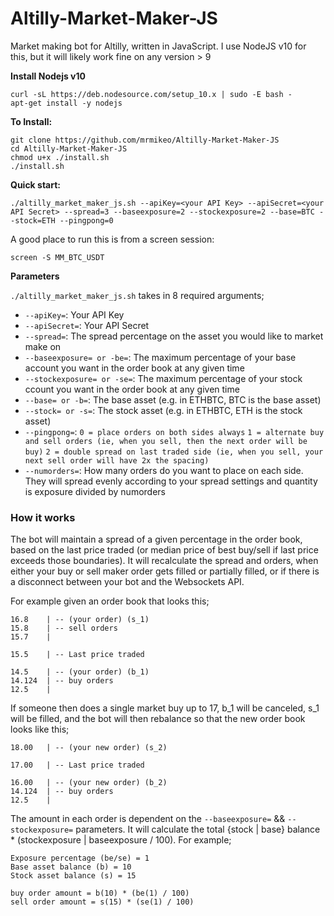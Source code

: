# Altilly-Market-Maker-JS
Market making bot for Altilly, written in JavaScript.  I use NodeJS v10 for this, but it will likely work fine on any version > 9

**Install Nodejs v10**
```
curl -sL https://deb.nodesource.com/setup_10.x | sudo -E bash -
apt-get install -y nodejs
```

**To Install:**
```
git clone https://github.com/mrmikeo/Altilly-Market-Maker-JS
cd Altilly-Market-Maker-JS
chmod u+x ./install.sh
./install.sh
```

**Quick start:**
```
./altilly_market_maker_js.sh --apiKey=<your API Key> --apiSecret=<your API Secret> --spread=3 --baseexposure=2 --stockexposure=2 --base=BTC --stock=ETH --pingpong=0
```

A good place to run this is from a screen session:
```
screen -S MM_BTC_USDT
```

**Parameters**

`./altilly_market_maker_js.sh` takes in 8 required arguments;
* `--apiKey=`: Your API Key
* `--apiSecret=`: Your API Secret
* `--spread=`: The spread percentage on the asset you would like to market make on
* `--baseexposure= or -be=`: The maximum percentage of your base account you want in the order book at any given time
* `--stockexposure= or -se=`: The maximum percentage of your stock ccount you want in the order book at any given time
* `--base= or -b=`: The base asset (e.g. in ETHBTC, BTC is the base asset)
* `--stock= or -s=`: The stock asset (e.g. in ETHBTC, ETH is the stock asset)
* `--pingpong=`: 
`0 = place orders on both sides always`
`1 = alternate buy and sell orders (ie, when you sell, then the next order will be buy)`
`2 = double spread on last traded side (ie, when you sell, your next sell order will have 2x the spacing)`
* `--numorders=`: How many orders do you want to place on each side. They will spread evenly according to your spread settings and quantity is exposure divided by numorders


### How it works

The bot will maintain a spread of a given percentage in the order book, based on the last price traded (or median price of best buy/sell if last price exceeds those boundaries).
It will recalculate the spread and orders, when either your buy or sell maker order gets filled or partially filled, or if there is a disconnect between your bot and the Websockets API.

For example given an order book that looks this;
```
16.8	| -- (your order) (s_1)
15.8	| -- sell orders
15.7	|

15.5 	| -- Last price traded

14.5	| -- (your order) (b_1)
14.124 	| -- buy orders 
12.5	|

``` 

If someone then does a single market buy up to 17, b_1 will be canceled, s_1 will be filled, and the bot will then rebalance so that the new order book looks like this;

```
18.00	| -- (your new order) (s_2)

17.00	| -- Last price traded

16.00	| -- (your new order) (b_2)
14.124 	| -- buy orders 
12.5	|

```

The amount in each order is dependent on the `--baseexposure=` && `--stockexposure=` parameters. It will calculate the total {stock | base} balance * (stockexposure | baseexposure / 100).
For example;

```
Exposure percentage (be/se) = 1
Base asset balance (b) = 10
Stock asset balance (s) = 15

buy order amount = b(10) * (be(1) / 100)
sell order amount = s(15) * (se(1) / 100)  
```
